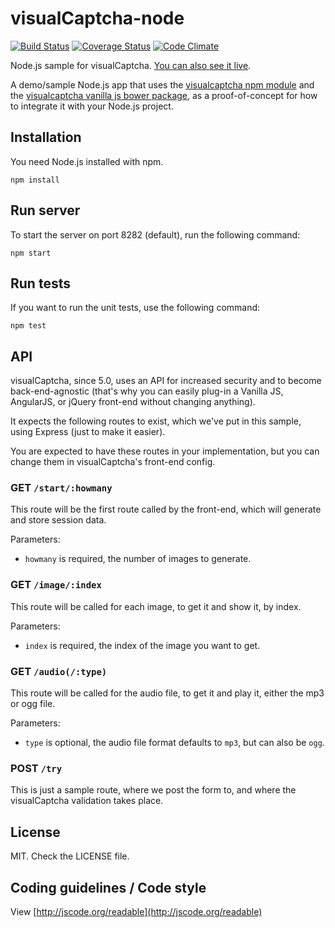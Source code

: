 # visualCaptcha-node

[![Build Status](https://travis-ci.org/emotionLoop/visualCaptcha-node.png?branch=master)](https://travis-ci.org/emotionLoop/visualCaptcha-node)
[![Coverage Status](https://coveralls.io/repos/emotionLoop/visualCaptcha-node/badge.png)](https://coveralls.io/r/emotionLoop/visualCaptcha-node)
[![Code Climate](https://codeclimate.com/github/emotionLoop/visualCaptcha-node/badges/gpa.svg)](https://codeclimate.com/github/emotionLoop/visualCaptcha-node)

Node.js sample for visualCaptcha. [You can also see it live](http://node.demo.visualcaptcha.net).

A demo/sample Node.js app that uses the [visualcaptcha npm module](https://github.com/emotionLoop/visualCaptcha-npm) and the [visualcaptcha vanilla js bower package](https://github.com/emotionLoop/visualCaptcha-frontend-vanilla), as a proof-of-concept for how to integrate it with your Node.js project.


## Installation 

You need Node.js installed with npm.
```
npm install
```


## Run server

To start the server on port 8282 (default), run the following command:
```
npm start
```


## Run tests

If you want to run the unit tests, use the following command:
```
npm test
```


## API

visualCaptcha, since 5.0, uses an API for increased security and to become back-end-agnostic (that's why you can easily plug-in a Vanilla JS, AngularJS, or jQuery front-end without changing anything).

It expects the following routes to exist, which we've put in this sample, using Express (just to make it easier).

You are expected to have these routes in your implementation, but you can change them in visualCaptcha's front-end config.

### GET `/start/:howmany`

This route will be the first route called by the front-end, which will generate and store session data.

Parameters:

- `howmany` is required, the number of images to generate.

### GET `/image/:index`

This route will be called for each image, to get it and show it, by index.

Parameters:

- `index` is required, the index of the image you want to get.

### GET `/audio(/:type)`

This route will be called for the audio file, to get it and play it, either the mp3 or ogg file.

Parameters:

- `type` is optional, the audio file format defaults to `mp3`, but can also be `ogg`.

### POST `/try` 

This is just a sample route, where we post the form to, and where the visualCaptcha validation takes place.


## License

MIT. Check the LICENSE file.

## Coding guidelines / Code style

View [http://jscode.org/readable](http://jscode.org/readable)
